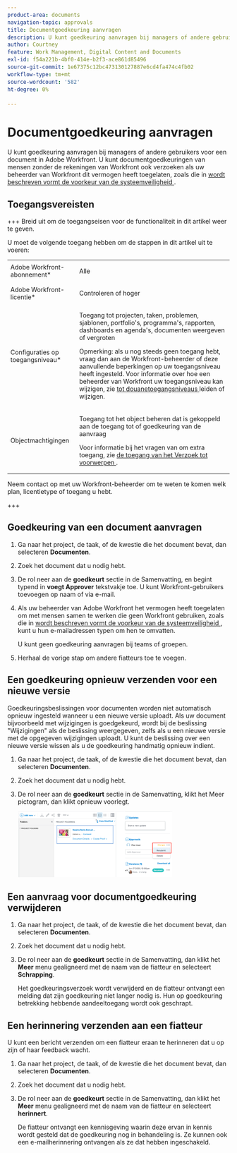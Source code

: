```yaml
---
product-area: documents
navigation-topic: approvals
title: Documentgoedkeuring aanvragen
description: U kunt goedkeuring aanvragen bij managers of andere gebruikers voor een document in Adobe Workfront. U kunt ook om documentgoedkeuring verzoeken van mensen zonder Workfront-accounts als uw Workfront-beheerder deze mogelijkheid heeft ingeschakeld, zoals beschreven in de voorkeuren voor systeembeveiliging configureren.
author: Courtney
feature: Work Management, Digital Content and Documents
exl-id: f54a221b-4bf0-414e-b2f3-ace861d85496
source-git-commit: 1e67375c12bc473130127887e6cd4fa474c4fb02
workflow-type: tm+mt
source-wordcount: '582'
ht-degree: 0%

---
```


# Documentgoedkeuring aanvragen

U kunt goedkeuring aanvragen bij managers of andere gebruikers voor een document in Adobe Workfront. U kunt documentgoedkeuringen van mensen zonder de rekeningen van Workfront ook verzoeken als uw beheerder van Workfront dit vermogen heeft toegelaten, zoals die in [ wordt beschreven vormt de voorkeur van de systeemveiligheid ](../../administration-and-setup/manage-workfront/security/configure-security-preferences.md).

## Toegangsvereisten

+++ Breid uit om de toegangseisen voor de functionaliteit in dit artikel weer te geven.

U moet de volgende toegang hebben om de stappen in dit artikel uit te voeren:

<table style="table-layout:auto"> 
 <col> 
 <col> 
 <tbody> 
  <tr> 
   <td role="rowheader">Adobe Workfront-abonnement*</td> 
   <td> <p>Alle</p> </td> 
  </tr> 
  <tr> 
   <td role="rowheader">Adobe Workfront-licentie*</td> 
   <td> <p>Controleren of hoger</p> </td> 
  </tr> 
  <tr> 
   <td role="rowheader">Configuraties op toegangsniveau*</td> 
   <td> <p>Toegang tot projecten, taken, problemen, sjablonen, portfolio's, programma's, rapporten, dashboards en agenda's, documenten weergeven of vergroten</p> <p>Opmerking: als u nog steeds geen toegang hebt, vraag dan aan de Workfront-beheerder of deze aanvullende beperkingen op uw toegangsniveau heeft ingesteld. Voor informatie over hoe een beheerder van Workfront uw toegangsniveau kan wijzigen, zie <a href="../../administration-and-setup/add-users/configure-and-grant-access/create-modify-access-levels.md" class="MCXref xref"> tot douanetoegangsniveaus </a> leiden of wijzigen.</p> </td> 
  </tr> 
  <tr> 
   <td role="rowheader">Objectmachtigingen</td> 
   <td> <p>Toegang tot het object beheren dat is gekoppeld aan de toegang tot of goedkeuring van de aanvraag </p> <p>Voor informatie bij het vragen van om extra toegang, zie <a href="../../workfront-basics/grant-and-request-access-to-objects/request-access.md" class="MCXref xref"> de toegang van het Verzoek tot voorwerpen </a>.</p> </td> 
  </tr> 
 </tbody> 
</table>

Neem contact op met uw Workfront-beheerder om te weten te komen welk plan, licentietype of toegang u hebt.

+++

## Goedkeuring van een document aanvragen

1. Ga naar het project, de taak, of de kwestie die het document bevat, dan selecteren **Documenten**.
1. Zoek het document dat u nodig hebt.

1. De rol neer aan de **goedkeurt** sectie in de Samenvatting, en begint typend in **voegt Approver** tekstvakje toe. U kunt Workfront-gebruikers toevoegen op naam of via e-mail.

1. Als uw beheerder van Adobe Workfront het vermogen heeft toegelaten om met mensen samen te werken die geen Workfront gebruiken, zoals die in [ wordt beschreven vormt de voorkeur van de systeemveiligheid ](../../administration-and-setup/manage-workfront/security/configure-security-preferences.md), kunt u hun e-mailadressen typen om hen te omvatten.

   U kunt geen goedkeuring aanvragen bij teams of groepen.

1. Herhaal de vorige stap om andere fiatteurs toe te voegen.

## Een goedkeuring opnieuw verzenden voor een nieuwe versie

Goedkeuringsbeslissingen voor documenten worden niet automatisch opnieuw ingesteld wanneer u een nieuwe versie uploadt. Als uw document bijvoorbeeld met wijzigingen is goedgekeurd, wordt bij de beslissing &quot;Wijzigingen&quot; als de beslissing weergegeven, zelfs als u een nieuwe versie met de opgegeven wijzigingen uploadt. U kunt de beslissing over een nieuwe versie wissen als u de goedkeuring handmatig opnieuw indient.

1. Ga naar het project, de taak, of de kwestie die het document bevat, dan selecteren **Documenten**.
1. Zoek het document dat u nodig hebt.

1. De rol neer aan de **goedkeurt** sectie in de Samenvatting, klikt het Meer pictogram, dan klikt opnieuw voorlegt.

   ![ hervat goedkeuring ](assets/nwe-resubmit-approval-350x149.png)

## Een aanvraag voor documentgoedkeuring verwijderen

1. Ga naar het project, de taak, of de kwestie die het document bevat, dan selecteren **Documenten**.
1. Zoek het document dat u nodig hebt.

1. De rol neer aan de **goedkeurt** sectie in de Samenvatting, dan klikt het **Meer** menu gealigneerd met de naam van de fiatteur en selecteert **Schrapping**.

   Het goedkeuringsverzoek wordt verwijderd en de fiatteur ontvangt een melding dat zijn goedkeuring niet langer nodig is. Hun op goedkeuring betrekking hebbende aandeeltoegang wordt ook geschrapt.

## Een herinnering verzenden aan een fiatteur

U kunt een bericht verzenden om een fiatteur eraan te herinneren dat u op zijn of haar feedback wacht.

1. Ga naar het project, de taak, of de kwestie die het document bevat, dan selecteren **Documenten**.
1. Zoek het document dat u nodig hebt.

1. De rol neer aan de **goedkeurt** sectie in de Samenvatting, dan klikt het **Meer** menu gealigneerd met de naam van de fiatteur en selecteert **herinnert**.

   De fiatteur ontvangt een kennisgeving waarin deze ervan in kennis wordt gesteld dat de goedkeuring nog in behandeling is. Ze kunnen ook een e-mailherinnering ontvangen als ze dat hebben ingeschakeld.
